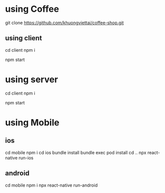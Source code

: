 

# using Coffee
git clone https://github.com/khuongviettai/coffee-shop.git

## using client

cd client 
npm i

npm start


# using server

cd client 
npm i

npm start

# using Mobile
## ios
cd mobile 
npm i
cd ios 
bundle install
bundle exec pod install
cd ..
npx react-native run-ios

## android
cd mobile 
npm i
npx react-native run-android

